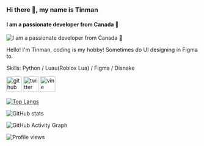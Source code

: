 ### Hi there 👋, my name is Tinman
#### I am a passionate developer from Canada 🍁
![I am a passionate developer from Canada 🍁](https://pbs.twimg.com/profile_banners/1501501759302553606/1647511381/600x200)

Hello! I'm Tinman, coding is my hobby! Sometimes do UI designing in Figma to.

Skills: Python / Luau(Roblox Lua) / Figma / Disnake

[<img src='https://cdn.jsdelivr.net/npm/simple-icons@3.0.1/icons/github.svg' alt='github' height='40'>](https://github.com/DeveloperTinman)  [<img src='https://cdn.jsdelivr.net/npm/simple-icons@3.0.1/icons/twitter.svg' alt='twitter' height='40'>](https://twitter.com/DeveloperTinman)  [<img src='https://cdn.jsdelivr.net/npm/simple-icons@3.0.1/icons/vine.svg' alt='vine' height='40'>](https://www.youtube.com/watch?v=dQw4w9WgXcQ&ab_channel=RickAstley)  

[![Top Langs](https://github-readme-stats.vercel.app/api/top-langs/?username=DeveloperTinman)](https://github.com/anuraghazra/github-readme-stats)

![GitHub stats](https://github-readme-stats.vercel.app/api?username=DeveloperTinman&show_icons=true)  

![GitHub Activity Graph](https://activity-graph.herokuapp.com/graph?username=DeveloperTinman)  

![Profile views](https://gpvc.arturio.dev/DeveloperTinman)  

